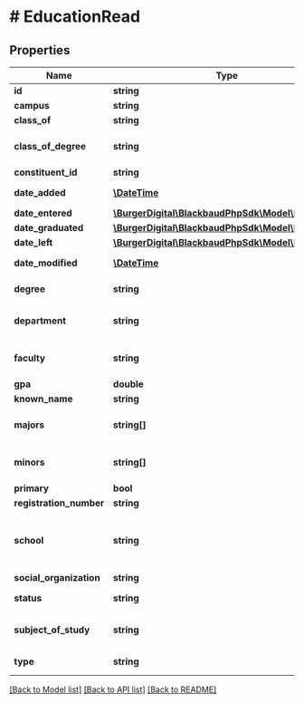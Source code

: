# # EducationRead

## Properties

Name | Type | Description | Notes
------------ | ------------- | ------------- | -------------
**id** | **string** | The immutable system record ID of the education. | [optional]
**campus** | **string** | The campus. | [optional]
**class_of** | **string** | The year the constituent graduated. | [optional]
**class_of_degree** | **string** | The class of degree. Available values are the entries in the &lt;a href&#x3D;\&quot;https://developer.sky.blackbaud.com/docs/services/56b76470069a0509c8f1c5b3/operations/ListEducationDegreeClasses\&quot;&gt;&lt;b&gt;Class of Degree&lt;/b&gt;&lt;/a&gt; table. For the UK only. | [optional]
**constituent_id** | **string** | The immutable system record ID of the constituent associated with the education. | [optional]
**date_added** | [**\DateTime**](\DateTime.md) | The date when the education was created. Includes an offset from UTC in &lt;a href&#x3D;\&quot;https://tools.ietf.org/html/rfc3339\&quot;&gt;ISO-8601 format: &lt;/a&gt;&lt;i&gt;1969-11-21T10:29:43-04:00&lt;/i&gt;. | [optional]
**date_entered** | [**\BurgerDigital\BlackbaudPhpSdk\Model\FuzzyDate**](FuzzyDate.md) |  | [optional]
**date_graduated** | [**\BurgerDigital\BlackbaudPhpSdk\Model\FuzzyDate**](FuzzyDate.md) |  | [optional]
**date_left** | [**\BurgerDigital\BlackbaudPhpSdk\Model\FuzzyDate**](FuzzyDate.md) |  | [optional]
**date_modified** | [**\DateTime**](\DateTime.md) | The date when the education was last modified. Includes an offset from UTC in &lt;a href&#x3D;\&quot;https://tools.ietf.org/html/rfc3339\&quot;&gt;ISO-8601 format: &lt;/a&gt;&lt;i&gt;1969-11-21T10:29:43-04:00&lt;/i&gt;. | [optional]
**degree** | **string** | The degree received. Available values are the entries in the &lt;a href&#x3D;\&quot;https://developer.sky.blackbaud.com/docs/services/56b76470069a0509c8f1c5b3/operations/ListEducationDegrees\&quot;&gt;&lt;b&gt;Degrees&lt;/b&gt;&lt;/a&gt; table. | [optional]
**department** | **string** | The name of the education department. Available values are the entries in the &lt;a href&#x3D;\&quot;https://developer.sky.blackbaud.com/docs/services/56b76470069a0509c8f1c5b3/operations/ListEducationDepartments\&quot;&gt;&lt;b&gt;Departments&lt;/b&gt;&lt;/a&gt; table. For the UK only. | [optional]
**faculty** | **string** | The name of the faculty. Available values are the entries in the &lt;a href&#x3D;\&quot;https://developer.sky.blackbaud.com/docs/services/56b76470069a0509c8f1c5b3/operations/ListEducationFaculties\&quot;&gt;&lt;b&gt;Faculties&lt;/b&gt;&lt;/a&gt; table. For the UK only. | [optional]
**gpa** | **double** | The grade point average. | [optional]
**known_name** | **string** | The known name. | [optional]
**majors** | **string[]** | The major courses of study. Available values are the entries in the &lt;a href&#x3D;\&quot;https://developer.sky.blackbaud.com/docs/services/56b76470069a0509c8f1c5b3/operations/ListEducationSubjects\&quot;&gt;&lt;b&gt;Major/Minor&lt;/b&gt;&lt;/a&gt; table. | [optional]
**minors** | **string[]** | The minor courses of study. Available values are the entries in the &lt;a href&#x3D;\&quot;https://developer.sky.blackbaud.com/docs/services/56b76470069a0509c8f1c5b3/operations/ListEducationSubjects\&quot;&gt;&lt;b&gt;Major/Minor&lt;/b&gt;&lt;/a&gt; table. | [optional]
**primary** | **bool** | Indicates whether this is the constituent&#39;s primary school association. | [optional]
**registration_number** | **string** | The registration number. For the UK only. | [optional]
**school** | **string** | The school name. Available values are the entries in the &lt;a href&#x3D;\&quot;https://developer.sky.blackbaud.com/docs/services/56b76470069a0509c8f1c5b3/operations/ListEducationSchools\&quot;&gt;&lt;b&gt;Schools&lt;/b&gt;&lt;/a&gt; table. For the UK, this property is for the establishment name, and available values are the entries in the &lt;a href&#x3D;\&quot;https://developer.sky.blackbaud.com/docs/services/56b76470069a0509c8f1c5b3/operations/ListEducationSchools\&quot;&gt;&lt;b&gt;Establishments&lt;/b&gt;&lt;/a&gt; table. | [optional]
**social_organization** | **string** | The social organization. | [optional]
**status** | **string** | The status of the education. Available values are the entries in the &lt;a href&#x3D;\&quot;https://developer.sky.blackbaud.com/docs/services/56b76470069a0509c8f1c5b3/operations/ListEducationStatuses\&quot;&gt;&lt;b&gt;Education Status&lt;/b&gt;&lt;/a&gt; table. | [optional]
**subject_of_study** | **string** | The subject of study. Available values are the entries in the &lt;a href&#x3D;\&quot;https://developer.sky.blackbaud.com/docs/services/56b76470069a0509c8f1c5b3/operations/ListEducationSubjects\&quot;&gt;&lt;b&gt;Subject of Study&lt;/b&gt;&lt;/a&gt; table. For the UK only. | [optional]
**type** | **string** | The type of education. Available values are the entries in the &lt;a href&#x3D;\&quot;https://developer.sky.blackbaud.com/docs/services/56b76470069a0509c8f1c5b3/operations/ListEducationTypes\&quot;&gt;&lt;b&gt;School Types&lt;/b&gt;&lt;/a&gt; table. | [optional]

[[Back to Model list]](../../README.md#models) [[Back to API list]](../../README.md#endpoints) [[Back to README]](../../README.md)
